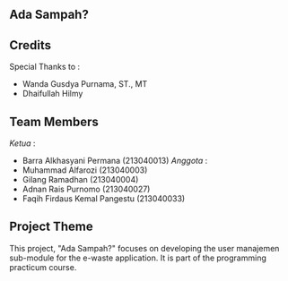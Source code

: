 ## Ada Sampah?

## Credits

Special Thanks to :
- Wanda Gusdya Purnama, ST., MT
- Dhaifullah Hilmy

## Team Members

*Ketua* : 
- Barra Alkhasyani Permana (213040013)
*Anggota* :
- Muhammad Alfarozi (213040003)
- Gilang Ramadhan (213040004)
- Adnan Rais Purnomo (213040027)
- Faqih Firdaus Kemal Pangestu (213040033)

## Project Theme

This project, "Ada Sampah?" focuses on developing the user manajemen sub-module for the e-waste application. It is part of the programming practicum course.
